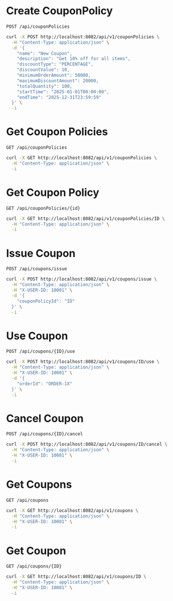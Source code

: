 # Create CouponPolicy

`POST /api/couponPolicies`

```bash
curl -X POST http://localhost:8082/api/v1/couponPolicies \
  -H "Content-Type: application/json" \
  -d '{
    "name": "New Coupon",
    "description": "Get 10% off for all items",
    "discountType": "PERCENTAGE",
    "discountValue": 10,
    "minimumOrderAmount": 50000,
    "maximumDiscountAmount": 20000,
    "totalQuantity": 100,
    "startTime": "2025-01-01T00:00:00",
    "endTime": "2025-12-31T23:59:59"
  }' \
  -i
```

# Get Coupon Policies

`GET /api/couponPolicies`

```bash
curl -X GET http://localhost:8082/api/v1/couponPolicies \
  -H "Content-Type: application/json" \
  -i
```

# Get Coupon Policy

`GET /api/couponPolicies/{id}`

```bash
curl -X GET http://localhost:8082/api/v1/couponPolicies/ID \
  -H "Content-Type: application/json" \
  -i
```

# Issue Coupon

`POST /api/coupons/issue`

```bash
curl -X POST http://localhost:8082/api/v1/coupons/issue \
  -H "Content-Type: application/json" \
  -H "X-USER-ID: 10001" \
  -d '{
    "couponPolicyId": "ID"
  }' \
  -i
```

# Use Coupon

`POST /api/coupons/{ID}/use`

```bash
curl -X POST http://localhost:8082/api/v1/coupons/ID/use \
  -H "Content-Type: application/json" \
  -H "X-USER-ID: 10001" \
  -d '{
    "orderId": "ORDER-1X"
  }' \
  -i
```

# Cancel Coupon

`POST /api/coupons/{ID}/cancel`

```bash
curl -X POST http://localhost:8082/api/v1/coupons/ID/cancel \
  -H "Content-Type: application/json" \
  -H "X-USER-ID: 10001" \
  -i
```

# Get Coupons

`GET /api/coupons`

```bash
curl -X GET http://localhost:8082/api/v1/coupons \
  -H "Content-Type: application/json" \
  -H "X-USER-ID: 10001" \
  -i
```

# Get Coupon

`GET /api/coupons/{ID}`

```bash
curl -X GET http://localhost:8082/api/v1/coupons/ID \
  -H "Content-Type: application/json" \
  -H "X-USER-ID: 10001" \
  -i
```